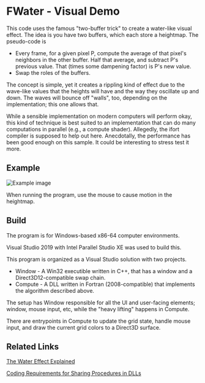 # FWater - Visual Demo
This code uses the famous "two-buffer trick" to create a water-like visual effect. The idea is you have two buffers, which each store a heightmap. 
The pseudo-code is
* Every frame, for a given pixel P, compute the average of that pixel's neighbors in the other buffer. Half that average, and subtract P's previous value. That (times some dampening factor) is P's new value. 
* Swap the roles of the buffers.

The concept is simple, yet it creates a rippling kind of effect due to the wave-like values that the heights will have and the way they oscillate up and down. The waves will bounce off "walls", too, depending on the implementation; this one allows that.

While a sensible implementation on modern computers will perform okay, this kind of technique is best suited to an implementation that can do many computations in parallel (e.g., a compute shader). Allegedly, the ifort compiler is supposed to help out here. Anecdotally, the performance has been good enough on this sample. It could be interesting to stress test it more.


## Example

![Example image](https://raw.githubusercontent.com/clandrew/fwater/master/Images/Effect.gif "Example image.")

When running the program, use the mouse to cause motion in the heightmap.

## Build
The program is for Windows-based x86-64 computer environments.

Visual Studio 2019 with Intel Parallel Studio XE was used to build this.

This program is organized as a Visual Studio solution with two projects.
* Window - A Win32 executible written in C++, that has a window and a Direct3D12-compatible swap chain.
* Compute - A DLL written in Fortran (2008-compatible) that implements the algorithm described above.

The setup has Window responsible for all the UI and user-facing elements; window, mouse input, etc, while the "heavy lifting" happens in Compute. 

There are entrypoints in Compute to update the grid state, handle mouse input, and draw the current grid colors to a Direct3D surface.

## Related Links

[The Water Effect Explained](https://www.gamedev.net/articles/programming/graphics/the-water-effect-explained-r915)

[Coding Requirements for Sharing Procedures in DLLs](https://software.intel.com/en-us/node/535306)
